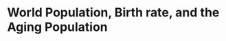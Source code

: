 # World Population, Birth rate, and the Aging Population    
<script src="https://d3js.org/d3.v5.min.js"></script>   
<style> path {stroke: black;}</style>   
<body>
    <script>
        var width = 600, height = 500, spacing=120;
        var lowerBound = 1960
        
        const age = d3.csv("/narrativevisualization/data/age_dep_old.csv", function(data) {
            for (var i = 0; i < data.length; i++) {
                console.log(data);
            }
        });

        const pop = d3.csv("/narrativevisualization/data/total.csv", function(data) {
            for (var i = 0; i < data.length; i++) {
                console.log(data);
            }
        });

        var svg = d3.select("body").append("svg").attr("width", width).attr("height", height)
            .append("g").attr("transform", "translate("+ spacing/2 +", "+ spacing/2 +")");

        var y=d3.scaleLinear().domain([0,50]).range([height-spacing,0]);
        var x=d3.scaleLinear().domain([1960,2020]).range([0,width-spacing]);
        svg.append("g").call(d3.axisLeft(y));
        svg.append("g").call(d3.axisBottom(x));
        
    </script>
</body>